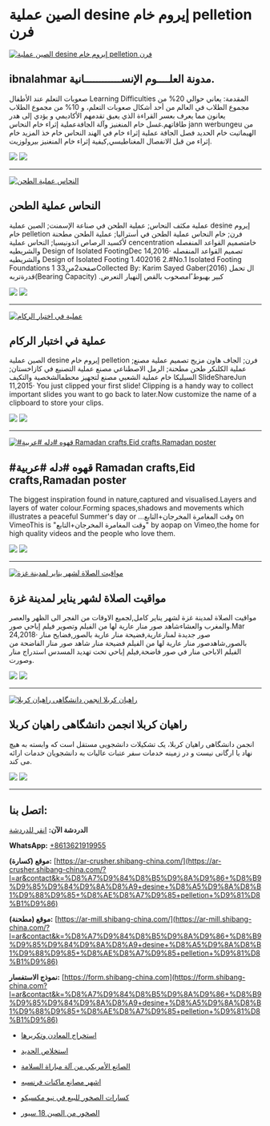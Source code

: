 # الصين عملية desine إيروم خام pelletion فرن

<a href="https://swt.shibang-china.com/?l=ar&img&k=%D8%A7%D9%84%D8%B5%D9%8A%D9%86+%D8%B9%D9%85%D9%84%D9%8A%D8%A9+desine+%D8%A5%D9%8A%D8%B1%D9%88%D9%85+%D8%AE%D8%A7%D9%85+pelletion+%D9%81%D8%B1%D9%86" target="_blank">![الصين عملية desine إيروم خام pelletion فرن](http://static.shibang-china.com/all-800x300/1073.jpg)</a>

## ibnalahmar مدونة العلــــوم الإنســــــــــــانية.
صعوبات التعلم عند الأطفال Learning Difficulties المقدمة: يعاني حوالي 20% من مجموع الطلاب في العالم من أحد أشكال صعوبات التعلم، و 10% من مجموع الطلاب يعانون مما يعرف بعسر القراءة الذي يعيق تقدمهم الأكاديمي و يؤدي إلى هدر طاقاتهم.غسل خام المنغنيز وآلة الجافةعملية إثراء خام النحاس jann werbungeu من الهيماتيت خام الحديد فصل الجافة عملية إثراء خام في الهند النحاس خام خذ المزيد خام إثراء من قبل الانفصال المغناطيسي,كيفية إثراء خام المنغنيز بيرولوزيت.


<a href="https://whatsapp.shibangsoft.com/WhatsApp.php" target="_blank" title="WhatsApp">![](http://static.shibang-china.com/icon/whatsapp.png)</a> <a href="https://swt.shibang-china.com/?l=ar&icon&k=%D8%A7%D9%84%D8%B5%D9%8A%D9%86+%D8%B9%D9%85%D9%84%D9%8A%D8%A9+desine+%D8%A5%D9%8A%D8%B1%D9%88%D9%85+%D8%AE%D8%A7%D9%85+pelletion+%D9%81%D8%B1%D9%86" target="_blank">![](http://static.shibang-china.com/icon/chat-ar.png)</a>

---

<a href="https://swt.shibang-china.com/?l=ar&img&k=%D8%A7%D9%84%D8%B5%D9%8A%D9%86+%D8%B9%D9%85%D9%84%D9%8A%D8%A9+desine+%D8%A5%D9%8A%D8%B1%D9%88%D9%85+%D8%AE%D8%A7%D9%85+pelletion+%D9%81%D8%B1%D9%86" target="_blank">![النحاس عملية الطحن](http://static.shibang-china.com/all-800x300/1392.jpg)</a>

## النحاس عملية الطحن
عملية مكثف النحاس; عملية الطحن في صناعة الإسمنت; الصين عملية desine إيروم خام pelletion فرن; خام النحاس عملية الطحن في أستراليا; عملية الطحن مطحنة لأكسيد الرصاص اندونيسيا; النحاس عملية cencentration خامتصميم القواعد المنفصله والشريطيه Design of Isolated FootingDec 14,2016· تصميم القواعد المنفصله والشريطيه Design of Isolated Footing 1.402016 2.#No.1 Isolated Footing Foundations 1 ‫صفحة‬2‫من‬33Collected By: Karim Sayed Gaber(2016) ‫ال‬ ‫تحمل‬ ‫قدرة‬‫تربه‬(Bearing Capacity) ‫كبير‬ ‫بهبوط‬ ً‫ا‬‫مصحوب‬ ‫بالقص‬ ‫إلنهيار‬ ‫التعرض.


<a href="https://whatsapp.shibangsoft.com/WhatsApp.php" target="_blank" title="WhatsApp">![](http://static.shibang-china.com/icon/whatsapp.png)</a> <a href="https://swt.shibang-china.com/?l=ar&icon&k=%D8%A7%D9%84%D8%B5%D9%8A%D9%86+%D8%B9%D9%85%D9%84%D9%8A%D8%A9+desine+%D8%A5%D9%8A%D8%B1%D9%88%D9%85+%D8%AE%D8%A7%D9%85+pelletion+%D9%81%D8%B1%D9%86" target="_blank">![](http://static.shibang-china.com/icon/chat-ar.png)</a>

---

<a href="https://swt.shibang-china.com/?l=ar&img&k=%D8%A7%D9%84%D8%B5%D9%8A%D9%86+%D8%B9%D9%85%D9%84%D9%8A%D8%A9+desine+%D8%A5%D9%8A%D8%B1%D9%88%D9%85+%D8%AE%D8%A7%D9%85+pelletion+%D9%81%D8%B1%D9%86" target="_blank">![عملية في اختبار الركام](http://static.shibang-china.com/all-800x300/321.jpg)</a>

## عملية في اختبار الركام
الصين عملية desine إيروم خام pelletion فرن; الجاف هاون مزيج تصميم عملية مصنع; عملية الكلنكر طحن مطحنة; الرمل الاصطناعي مصنع عملية التصنيع في كازاخستان; السيليكا خام عملية الشعبي مصنع لتجهيز محطمالشخصية والتكيف SlideShareJun 11,2015· You just clipped your first slide! Clipping is a handy way to collect important slides you want to go back to later.Now customize the name of a clipboard to store your clips.


<a href="https://whatsapp.shibangsoft.com/WhatsApp.php" target="_blank" title="WhatsApp">![](http://static.shibang-china.com/icon/whatsapp.png)</a> <a href="https://swt.shibang-china.com/?l=ar&icon&k=%D8%A7%D9%84%D8%B5%D9%8A%D9%86+%D8%B9%D9%85%D9%84%D9%8A%D8%A9+desine+%D8%A5%D9%8A%D8%B1%D9%88%D9%85+%D8%AE%D8%A7%D9%85+pelletion+%D9%81%D8%B1%D9%86" target="_blank">![](http://static.shibang-china.com/icon/chat-ar.png)</a>

---

<a href="https://swt.shibang-china.com/?l=ar&img&k=%D8%A7%D9%84%D8%B5%D9%8A%D9%86+%D8%B9%D9%85%D9%84%D9%8A%D8%A9+desine+%D8%A5%D9%8A%D8%B1%D9%88%D9%85+%D8%AE%D8%A7%D9%85+pelletion+%D9%81%D8%B1%D9%86" target="_blank">![#قهوه #دله #عربية Ramadan crafts,Eid crafts,Ramadan poster](http://static.shibang-china.com/all-800x300/957.jpg)</a>

## #قهوه #دله #عربية Ramadan crafts,Eid crafts,Ramadan poster
The biggest inspiration found in nature,captured and visualised.Layers and layers of water colour.Forming spaces,shadows and movements which illustrates a peaceful Summer's day or …وقت المغامرة المخرجان+التابع on VimeoThis is "وقت المغامرة المخرجان+التابع" by aopap on Vimeo,the home for high quality videos and the people who love them.


<a href="https://whatsapp.shibangsoft.com/WhatsApp.php" target="_blank" title="WhatsApp">![](http://static.shibang-china.com/icon/whatsapp.png)</a> <a href="https://swt.shibang-china.com/?l=ar&icon&k=%D8%A7%D9%84%D8%B5%D9%8A%D9%86+%D8%B9%D9%85%D9%84%D9%8A%D8%A9+desine+%D8%A5%D9%8A%D8%B1%D9%88%D9%85+%D8%AE%D8%A7%D9%85+pelletion+%D9%81%D8%B1%D9%86" target="_blank">![](http://static.shibang-china.com/icon/chat-ar.png)</a>

---

<a href="https://swt.shibang-china.com/?l=ar&img&k=%D8%A7%D9%84%D8%B5%D9%8A%D9%86+%D8%B9%D9%85%D9%84%D9%8A%D8%A9+desine+%D8%A5%D9%8A%D8%B1%D9%88%D9%85+%D8%AE%D8%A7%D9%85+pelletion+%D9%81%D8%B1%D9%86" target="_blank">![مواقيت الصلاة لشهر يناير لمدينة غزة](http://static.shibang-china.com/all-800x300/422.jpg)</a>

## مواقيت الصلاة لشهر يناير لمدينة غزة
مواقيت الصلاة لمدينة غزة لشهر يناير كامل,لجميع الاوقات من الفجر الى الظهر والعصر والمغرب والعشاءشاهد صور منار عارية لها من الفيلم وتصوير فيلم إباحي صور.Mar 24,2018· صور جديدة لمنارعارية,فضيحة منار عارية بالصور,فضايح منار بالصور,شاهدصور منار عارية لها من الفيلم فضيحة منار شاهد صور منار الفاضحة من الفيلم الاباحى منار في صور فاضحة,فيلم إباحي تحت تهديد المسدس استدراج منار وصورت.


<a href="https://whatsapp.shibangsoft.com/WhatsApp.php" target="_blank" title="WhatsApp">![](http://static.shibang-china.com/icon/whatsapp.png)</a> <a href="https://swt.shibang-china.com/?l=ar&icon&k=%D8%A7%D9%84%D8%B5%D9%8A%D9%86+%D8%B9%D9%85%D9%84%D9%8A%D8%A9+desine+%D8%A5%D9%8A%D8%B1%D9%88%D9%85+%D8%AE%D8%A7%D9%85+pelletion+%D9%81%D8%B1%D9%86" target="_blank">![](http://static.shibang-china.com/icon/chat-ar.png)</a>

---

<a href="https://swt.shibang-china.com/?l=ar&img&k=%D8%A7%D9%84%D8%B5%D9%8A%D9%86+%D8%B9%D9%85%D9%84%D9%8A%D8%A9+desine+%D8%A5%D9%8A%D8%B1%D9%88%D9%85+%D8%AE%D8%A7%D9%85+pelletion+%D9%81%D8%B1%D9%86" target="_blank">![راهیان کربلا انجمن دانشگاهی راهیان کربلا](http://static.shibang-china.com/all-800x300/1344.jpg)</a>

## راهیان کربلا انجمن دانشگاهی راهیان کربلا
انجمن دانشگاهی راهیان کربلا، یک تشکیلات دانشجویی مستقل است که وابسته به هیچ نهاد یا ارگانی نیست و در زمینه خدمات سفر عتبات عالیات به دانشجویان خدمات ارائه می کند.

<a href="https://whatsapp.shibangsoft.com/WhatsApp.php" target="_blank" title="WhatsApp">![](http://static.shibang-china.com/icon/whatsapp.png)</a> <a href="https://swt.shibang-china.com/?l=ar&icon&k=%D8%A7%D9%84%D8%B5%D9%8A%D9%86+%D8%B9%D9%85%D9%84%D9%8A%D8%A9+desine+%D8%A5%D9%8A%D8%B1%D9%88%D9%85+%D8%AE%D8%A7%D9%85+pelletion+%D9%81%D8%B1%D9%86" target="_blank">![](http://static.shibang-china.com/icon/chat-ar.png)</a>

---
## اتصل بنا:

**الدردشة الآن:** [انقر للدردشة](https://swt.shibang-china.com?l=ar&contact&k=%D8%A7%D9%84%D8%B5%D9%8A%D9%86+%D8%B9%D9%85%D9%84%D9%8A%D8%A9+desine+%D8%A5%D9%8A%D8%B1%D9%88%D9%85+%D8%AE%D8%A7%D9%85+pelletion+%D9%81%D8%B1%D9%86)

**WhatsApp:**  [+8613621919955](https://whatsapp.shibangsoft.com/WhatsApp.php)

**موقع (كسارة):** [https://ar-crusher.shibang-china.com/](https://ar-crusher.shibang-china.com/?l=ar&contact&k=%D8%A7%D9%84%D8%B5%D9%8A%D9%86+%D8%B9%D9%85%D9%84%D9%8A%D8%A9+desine+%D8%A5%D9%8A%D8%B1%D9%88%D9%85+%D8%AE%D8%A7%D9%85+pelletion+%D9%81%D8%B1%D9%86)

**موقع (مطحنة):** [https://ar-mill.shibang-china.com/](https://ar-mill.shibang-china.com/?l=ar&contact&k=%D8%A7%D9%84%D8%B5%D9%8A%D9%86+%D8%B9%D9%85%D9%84%D9%8A%D8%A9+desine+%D8%A5%D9%8A%D8%B1%D9%88%D9%85+%D8%AE%D8%A7%D9%85+pelletion+%D9%81%D8%B1%D9%86)

**نموذج الاستفسار:** [https://form.shibang-china.com](https://form.shibang-china.com?l=ar&contact&k=%D8%A7%D9%84%D8%B5%D9%8A%D9%86+%D8%B9%D9%85%D9%84%D9%8A%D8%A9+desine+%D8%A5%D9%8A%D8%B1%D9%88%D9%85+%D8%AE%D8%A7%D9%85+pelletion+%D9%81%D8%B1%D9%86)

* [استخراج المعادن وتكريرها](../8/%D8%A7%D8%B3%D8%AA%D8%AE%D8%B1%D8%A7%D8%AC%20%D8%A7%D9%84%D9%85%D8%B9%D8%A7%D8%AF%D9%86%20%D9%88%D8%AA%D9%83%D8%B1%D9%8A%D8%B1%D9%87%D8%A7.md)

* [استخلاص الحديد](../7/%D8%A7%D8%B3%D8%AA%D8%AE%D9%84%D8%A7%D8%B5%20%D8%A7%D9%84%D8%AD%D8%AF%D9%8A%D8%AF.md)

* [الصانع الأمريكي من آلة مباراة السلامة](../10/%D8%A7%D9%84%D8%B5%D8%A7%D9%86%D8%B9%20%D8%A7%D9%84%D8%A3%D9%85%D8%B1%D9%8A%D9%83%D9%8A%20%D9%85%D9%86%20%D8%A2%D9%84%D8%A9%20%D9%85%D8%A8%D8%A7%D8%B1%D8%A7%D8%A9%20%D8%A7%D9%84%D8%B3%D9%84%D8%A7%D9%85%D8%A9.md)

* [اشهر مصانع ماكنات فرنسيه](../6/%D8%A7%D8%B4%D9%87%D8%B1%20%D9%85%D8%B5%D8%A7%D9%86%D8%B9%20%D9%85%D8%A7%D9%83%D9%86%D8%A7%D8%AA%20%D9%81%D8%B1%D9%86%D8%B3%D9%8A%D9%87.md)

* [كسارات الصخور للبيع في نيو مكسيكو](../9/%D9%83%D8%B3%D8%A7%D8%B1%D8%A7%D8%AA%20%D8%A7%D9%84%D8%B5%D8%AE%D9%88%D8%B1%20%D9%84%D9%84%D8%A8%D9%8A%D8%B9%20%D9%81%D9%8A%20%D9%86%D9%8A%D9%88%20%D9%85%D9%83%D8%B3%D9%8A%D9%83%D9%88.md)

* [الصخور من الصين 18 سيور](../8/%D8%A7%D9%84%D8%B5%D8%AE%D9%88%D8%B1%20%D9%85%D9%86%20%D8%A7%D9%84%D8%B5%D9%8A%D9%86%2018%20%D8%B3%D9%8A%D9%88%D8%B1.md)